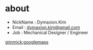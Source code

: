 # about

* NickName : Dymaxion.Kim
* Email : dymaxion.kim@gmail.com
* Job : Mechanical Designer / Engineer

[gimmick:googlemaps](도담시스템스)

